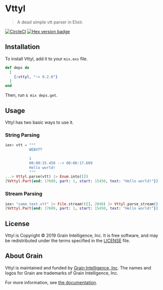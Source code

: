 # Vttyl

> A dead simple vtt parser in Elixir.

[![CircleCI](https://circleci.com/gh/grain-team/vttyl.svg?style=svg)](https://circleci.com/gh/grain-team/vttyl) [![Hex version badge](https://img.shields.io/hexpm/v/vttyl.svg)](https://hex.pm/packages/vttyl)

## Installation

To install Vttyl, add it to your `mix.exs` file.

```elixir
def deps do
  [
    {:vttyl, "~> 0.2.0"}
  ]
end
```

Then, run `$ mix deps.get`.

## Usage

Vttyl has two basic ways to use it.

### String Parsing

```elixir
iex> vtt = """
           WEBVTT

           1
           00:00:15.450 --> 00:00:17.609
           Hello world!
           """
...> Vttyl.parse(vtt) |> Enum.into([])
[%Vttyl.Part{end: 17609, part: 1, start: 15450, text: "Hello world!"}]
```

### Stream Parsing

```elixir
iex> "same_text.vtt" |> File.stream!([], 2048) |> Vttyl.parse_stream() |> Enum.into([])
[%Vttyl.Part{end: 17609, part: 1, start: 15450, text: "Hello world!"}]
```

## License

Vttyl is Copyright © 2019 Grain Intelligence, Inc. It is free software, and may be
redistributed under the terms specified in the [LICENSE](/LICENSE) file.

## About Grain

Vttyl is maintained and funded by [Grain Intelligence, Inc][grain_home].
The names and logos for Grain are trademarks of Grain Intelligence, Inc.


For more information, see [the documentation][documentation].

[documentation]: https://hexdocs.pm/vttyl
[grain_home]: https://grain.co
